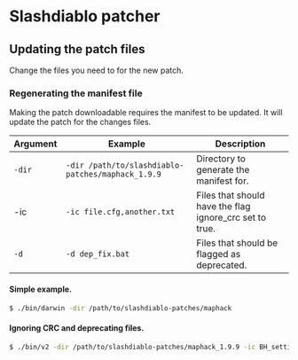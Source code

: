 # Slashdiablo patcher

## Updating the patch files

Change the files you need to for the new patch.

### Regenerating the manifest file

Making the patch downloadable requires the manifest to be updated. It will
update the patch for the changes files.

| Argument | Example                                           | Description                                             |
| -------- | ------------------------------------------------- | ------------------------------------------------------- |
| `-dir`   | `-dir /path/to/slashdiablo-patches/maphack_1.9.9` | Directory to generate the manifest for.                 |
| -ic      | `-ic file.cfg,another.txt`                        | Files that should have the flag ignore_crc set to true. |
| `-d`     | `-d dep_fix.bat`                                  | Files that should be flagged as deprecated.             |

#### Simple example.

```bash
$ ./bin/darwin -dir /path/to/slashdiablo-patches/maphack
```

#### Ignoring CRC and deprecating files.

```bash
$ ./bin/v2 -dir /path/to/slashdiablo-patches/maphack_1.9.9 -ic BH_settings.cfg -d BH_settings.cfg
```
